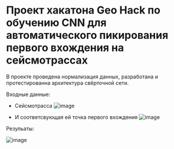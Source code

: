 # Проект хакатона Geo Hack по обучению CNN для автоматического пикирования первого вхождения на сейсмотрассах

В проекте проведена нормализация данных, разработана и протестированна архитектура свёрточной сети.

Входные данные:

  - Сейсмотрасса
  ![image](https://user-images.githubusercontent.com/80241166/230558420-f8849485-91a8-4836-acff-332a9c5df2aa.png)

  - И соответсвующая ей точка первого вхождения
  ![image](https://user-images.githubusercontent.com/80241166/230558488-b8b8e46e-7759-4107-8a71-303acf77c15b.png)


Резульаты:

  ![image](https://user-images.githubusercontent.com/80241166/230558664-60b69c3c-b78c-4c18-9892-0114d4df374d.png)

